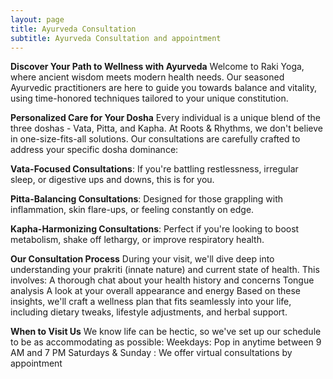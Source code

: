 ```yaml
---
layout: page
title: Ayurveda Consultation
subtitle: Ayurveda Consultation and appointment
---
```


**Discover Your Path to Wellness with Ayurveda**
Welcome to Raki Yoga, where ancient wisdom meets modern health needs. Our seasoned Ayurvedic practitioners are here to guide you towards balance and vitality, using time-honored techniques tailored to your unique constitution.

**Personalized Care for Your Dosha**
Every individual is a unique blend of the three doshas - Vata, Pitta, and Kapha. At Roots & Rhythms, we don't believe in one-size-fits-all solutions. Our consultations are carefully crafted to address your specific dosha dominance:

**Vata-Focused Consultations**: If you're battling restlessness, irregular sleep, or digestive ups and downs, this is for you.

**Pitta-Balancing Consultations**: Designed for those grappling with inflammation, skin flare-ups, or feeling constantly on edge.

**Kapha-Harmonizing Consultations**: Perfect if you're looking to boost metabolism, shake off lethargy, or improve respiratory health.

**Our Consultation Process**
During your visit, we'll dive deep into understanding your prakriti (innate nature) and current state of health. This involves:
A thorough chat about your health history and concerns
Tongue analysis
A look at your overall appearance and energy
Based on these insights, we'll craft a wellness plan that fits seamlessly into your life, including dietary tweaks, lifestyle adjustments, and herbal support.

**When to Visit Us**
We know life can be hectic, so we've set up our schedule to be as accommodating as possible:
Weekdays: Pop in anytime between 9 AM and 7 PM
Saturdays & Sunday : We offer virtual consultations by appointment

